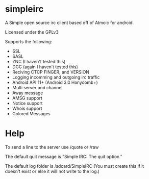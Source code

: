 # simpleirc
A Simple open source irc client based off of Atmoic for android.

Licensed under the GPLv3

Supports the following:
* SSL
* SASL
* ZNC (I haven't tested this)
* DCC (again I haven't tested this)
* Reciving CTCP FINGER, and VERSION
* Logging incomming and outgoing irc traffic
* Android API 11+ (Android 3.0 Honycomb+)
* Multi server and channel
* Away message
* AMSG support
* Notice support
* Whois support
* Colored Messages

# Help
To send a line to the server use /quote or /raw

The default quit message is "Simple IRC: The quit option."

The default log folder is /sdcard/SimpleIRC (You must create this if it doesn't exist or else it will not write to the log.)

